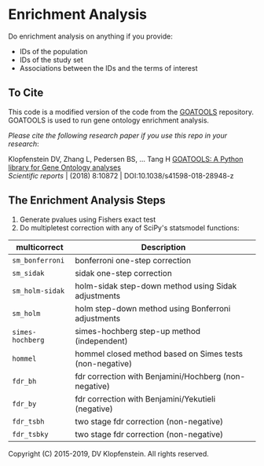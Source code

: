 # Enrichment Analysis

Do enrichment analysis on anything if you provide:
  * IDs of the population 
  * IDs of the study set
  * Associations between the IDs and the terms of interest

## To Cite
This code is a modified version of the code from the [GOATOOLS](https://github.com/tanghaibao/goatools) repository.    
GOATOOLS is used to run gene ontology enrichment analysis.

_Please cite the following research paper if you use this repo in your research_:

Klopfenstein DV, Zhang L, Pedersen BS, ... Tang H
[GOATOOLS: A Python library for Gene Ontology analyses](https://www.nature.com/articles/s41598-018-28948-z)    
_Scientific reports_ | (2018) 8:10872 | DOI:10.1038/s41598-018-28948-z

## The Enrichment Analysis Steps
  1. Generate pvalues using Fishers exact test
  2. Do multipletest correction with any of SciPy's statsmodel functions:    

| multicorrect   | Description
|----------------|--------------------------------------
|`sm_bonferroni` | bonferroni one-step correction    
|`sm_sidak`      | sidak one-step correction    
|`sm_holm-sidak` | holm-sidak step-down method using Sidak adjustments    
|`sm_holm`       | holm step-down method using Bonferroni adjustments    
|`simes-hochberg`| simes-hochberg step-up method (independent)    
|`hommel`        | hommel closed method based on Simes tests (non-negative)    
|`fdr_bh`        | fdr correction with Benjamini/Hochberg (non-negative)    
|`fdr_by`        | fdr correction with Benjamini/Yekutieli (negative)    
|`fdr_tsbh`      | two stage fdr correction (non-negative)    
|`fdr_tsbky`     | two stage fdr correction (non-negative)    

Copyright (C) 2015-2019, DV Klopfenstein. All rights reserved.
